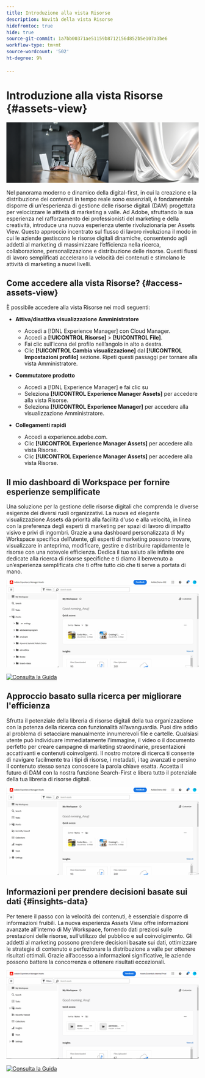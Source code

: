 ```yaml
---
title: Introduzione alla vista Risorse
description: Novità della vista Risorse
hidefromtoc: true
hide: true
source-git-commit: 1a7bb00371ae51159b8712156d852b5e107a3be6
workflow-type: tm+mt
source-wordcount: '502'
ht-degree: 9%

---
```



# Introduzione alla vista Risorse {#assets-view}

![Implementare Assets Essentials](assets/banner-image1.png)

Nel panorama moderno e dinamico della digital-first, in cui la creazione e la distribuzione dei contenuti in tempo reale sono essenziali, è fondamentale disporre di un&#39;esperienza di gestione delle risorse digitali (DAM) progettata per velocizzare le attività di marketing a valle. Ad Adobe, sfruttando la sua esperienza nel rafforzamento dei professionisti del marketing e della creatività, introduce una nuova esperienza utente rivoluzionaria per Assets View. Questo approccio incentrato sul flusso di lavoro rivoluziona il modo in cui le aziende gestiscono le risorse digitali dinamiche, consentendo agli addetti al marketing di massimizzare l’efficienza nella ricerca, collaborazione, personalizzazione e distribuzione delle risorse. Questi flussi di lavoro semplificati accelerano la velocità dei contenuti e stimolano le attività di marketing a nuovi livelli.

## Come accedere alla vista Risorse? {#access-assets-view}

È possibile accedere alla vista Risorse nei modi seguenti:

* **Attiva/disattiva visualizzazione Amministratore**

   * Accedi a [!DNL Experience Manager] con Cloud Manager.
   * Accedi a **[!UICONTROL Risorse]** > **[!UICONTROL File]**.
   * Fai clic sull’icona del profilo nell’angolo in alto a destra.
   * Clic **[!UICONTROL Cambia visualizzazione]** dal **[!UICONTROL Impostazioni profilo]** sezione.
Ripeti questi passaggi per tornare alla vista Amministratore.

* **Commutatore prodotto**
   * Accedi a [!DNL Experience Manager] e fai clic su
   * Seleziona **[!UICONTROL Experience Manager Assets]** per accedere alla vista Risorse.
   * Seleziona **[!UICONTROL Experience Manager]** per accedere alla visualizzazione Amministratore.

* **Collegamenti rapidi**
   * Accedi a experience.adobe.com.
   * Clic **[!UICONTROL Experience Manager Assets]** per accedere alla vista Risorse.
   * Clic **[!UICONTROL Experience Manager Assets]** per accedere alla vista Risorse.


## Il mio dashboard di Workspace per fornire esperienze semplificate

Una soluzione per la gestione delle risorse digitali che comprenda le diverse esigenze dei diversi ruoli organizzativi. La nuova ed elegante visualizzazione Assets dà priorità alla facilità d&#39;uso e alla velocità, in linea con la preferenza degli esperti di marketing per spazi di lavoro di impatto visivo e privi di ingombri. Grazie a una dashboard personalizzata di My Workspace specifica dell’utente, gli esperti di marketing possono trovare, visualizzare in anteprima, modificare, gestire e distribuire rapidamente le risorse con una notevole efficienza. Dedica il tuo saluto alle infinite ore dedicate alla ricerca di risorse specifiche e ti diamo il benvenuto a un’esperienza semplificata che ti offre tutto ciò che ti serve a portata di mano.

![Implementare Assets Essentials](assets/experiment.gif)

[![Consulta la Guida](https://helpx.adobe.com/content/dam/help/en/marketing-cloud/how-to/digital-foundation/_jcr_content/main-pars/image_1250343773/see-the-guide-sm.png)](my-workspace.md)

## Approccio basato sulla ricerca per migliorare l&#39;efficienza

Sfrutta il potenziale della libreria di risorse digitali della tua organizzazione con la potenza della ricerca con funzionalità all’avanguardia. Puoi dire addio al problema di setacciare manualmente innumerevoli file e cartelle. Qualsiasi utente può individuare immediatamente l&#39;immagine, il video o il documento perfetto per creare campagne di marketing straordinarie, presentazioni accattivanti e contenuti coinvolgenti. Il nostro motore di ricerca ti consente di navigare facilmente tra i tipi di risorse, i metadati, i tag avanzati e persino il contenuto stesso senza conoscere la parola chiave esatta. Accetta il futuro di DAM con la nostra funzione Search-First e libera tutto il potenziale della tua libreria di risorse digitali.

![Implementare Assets Essentials](assets/search-first.gif)

## Informazioni per prendere decisioni basate sui dati {#insights-data}

Per tenere il passo con la velocità dei contenuti, è essenziale disporre di informazioni fruibili. La nuova esperienza Assets View offre informazioni avanzate all’interno di My Workspace, fornendo dati preziosi sulle prestazioni delle risorse, sull’utilizzo del pubblico e sul coinvolgimento. Gli addetti al marketing possono prendere decisioni basate sui dati, ottimizzare le strategie di contenuto e perfezionare la distribuzione a valle per ottenere risultati ottimali. Grazie all’accesso a informazioni significative, le aziende possono battere la concorrenza e ottenere risultati eccezionali.

![Implementare Assets Essentials](assets/insights-overview.gif)

[![Consulta la Guida](https://helpx.adobe.com/content/dam/help/en/marketing-cloud/how-to/digital-foundation/_jcr_content/main-pars/image_1250343773/see-the-guide-sm.png)](manage-reports.md#view-live-statistics)


